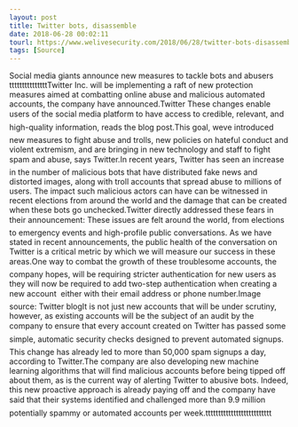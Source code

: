 ```yaml
---
layout: post
title: Twitter bots, disassemble
date: 2018-06-28 00:02:11
tourl: https://www.welivesecurity.com/2018/06/28/twitter-bots-disassemble/
tags: [Source]
---
```

Social media giants announce new measures to tackle bots and abusers tttttttttttttttTwitter Inc. will be implementing a raft of new protection measures aimed at combatting online abuse and malicious automated accounts, the company have announced.Twitter These changes enable users of the social media platform to have access to credible, relevant, and high-quality information, reads the blog post.This goal, weve introduced new measures to fight abuse and trolls, new policies on hateful conduct and violent extremism, and are bringing in new technology and staff to fight spam and abuse, says Twitter.In recent years, Twitter has seen an increase in the number of malicious bots that have distributed fake news and distorted images, along with troll accounts that spread abuse to millions of users. The impact such malicious actors can have can be witnessed in recent elections from around the world and the damage that can be created when these bots go unchecked.Twitter directly addressed these fears in their announcement: These issues are felt around the world, from elections to emergency events and high-profile public conversations. As we have stated in recent announcements, the public health of the conversation on Twitter is a critical metric by which we will measure our success in these areas.One way to combat the growth of these troublesome accounts, the company hopes, will be requiring stricter authentication for new users as they will now be required to add two-step authentication when creating a new account  either with their email address or phone number.Image source: Twitter blogIt is not just new accounts that will be under scrutiny, however, as existing accounts will be the subject of an audit by the company to ensure that every account created on Twitter has passed some simple, automatic security checks designed to prevent automated signups. This change has already led to more than 50,000 spam signups a day, according to Twitter.The company are also developing new machine learning algorithms that will find malicious accounts before being tipped off about them, as is the current way of alerting Twitter to abusive bots. Indeed, this new proactive approach is already paying off and the company have said that their systems identified and challenged more than 9.9 million potentially spammy or automated accounts per week.tttttttttttttttttttttttttt